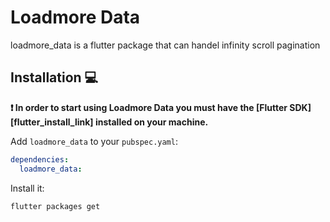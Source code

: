 # Loadmore Data

loadmore_data is a flutter package that can handel infinity scroll pagination

## Installation 💻

**❗ In order to start using Loadmore Data you must have the [Flutter SDK][flutter_install_link] installed on your machine.**

Add `loadmore_data` to your `pubspec.yaml`:

```yaml
dependencies:
  loadmore_data:
```

Install it:

```sh
flutter packages get
```
